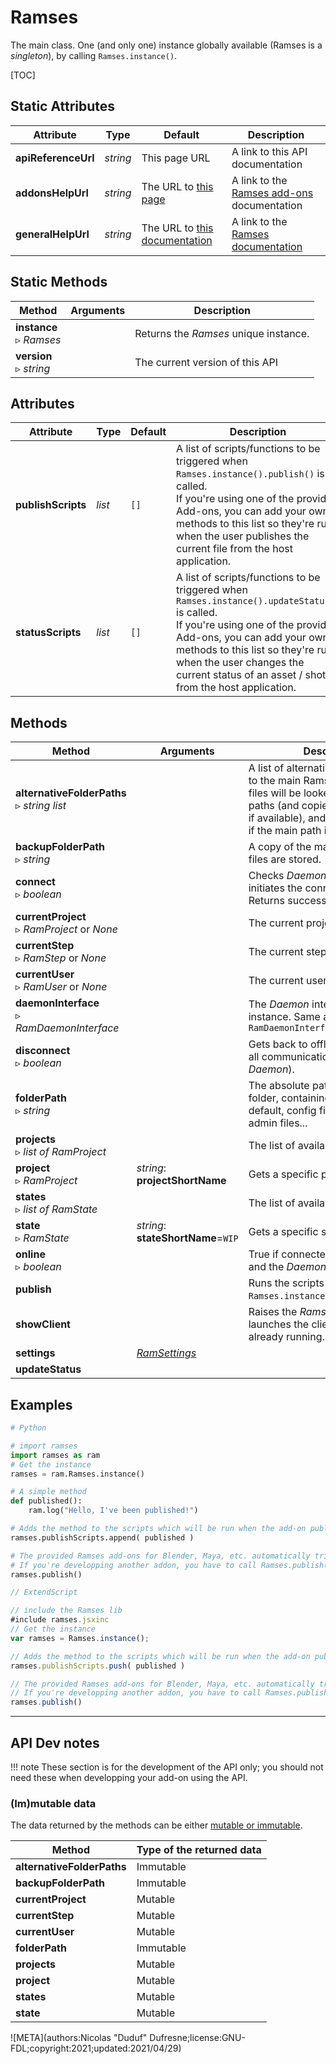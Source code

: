 # Ramses

The main class. One (and only one) instance globally available (Ramses is a *singleton*), by calling `Ramses.instance()`.

[TOC]

## Static Attributes

| Attribute | Type | Default | Description |
| --- | --- | --- | --- |
| **apiReferenceUrl** | *string* | This page URL | A link to this API documentation |
| **addonsHelpUrl** | *string* | The URL to [this page](../../../addons/) | A link to the [Ramses add-ons](../../../addons/) documentation |
| **generalHelpUrl** | *string* | The URL to [this documentation](../../../) | A link to the [Ramses documentation](../../../) |

## Static Methods

| Method | Arguments | Description |
| --- | --- | --- |
| **instance**<br />▹ *Ramses* | | Returns the *Ramses* unique instance. |
| **version**<br />▹ *string* | | The current version of this API |

## Attributes

| Attribute | Type | Default | Description |
| --- | --- | --- | --- |
| **publishScripts** | *list* | `[]` | A list of scripts/functions to be triggered when `Ramses.instance().publish()` is called.<br />If you're using one of the provided Add-ons, you can add your own methods to this list so they're run when the user publishes the current file from the host application. |
| **statusScripts** | *list* | `[]` | A list of scripts/functions to be triggered when `Ramses.instance().updateStatus()` is called.<br />If you're using one of the provided Add-ons, you can add your own methods to this list so they're run when the user changes the current status of an asset / shot from the host application. |

## Methods

| Method | Arguments | Description |
| --- | --- | --- |
| **alternativeFolderPaths**<br />▹ *string list* | | A list of alternative absolute paths to the main Ramses folder. Missing files will be looked for in these paths (and copied to the main path if available), and they will be used if the main path is not available. |
| **backupFolderPath**<br />▹ *string* | | A copy of the main folder where all files are stored. |
| **connect**<br />▹ *boolean* | | Checks *Daemon* availability and initiates the connection. <br />Returns success. |
| **currentProject**<br />▹ *RamProject* or *None* | | The current project. |
| **currentStep**<br />▹ *RamStep* or *None* | | The current step. |
| **currentUser**<br />▹ *RamUser* or *None* | | The current user. |
| **daemonInterface**<br />▹ *RamDaemonInterface* | | The *Daemon* interface unique instance. Same as `RamDaemonInterface.instance()` |
| **disconnect**<br />▹ *boolean* | | Gets back to offline mode (stops all communications with the *Daemon*). |
| **folderPath**<br />▹ *string* | | The absolute path to main Ramses folder, containing projects by default, config files, user folders, admin files... |
| **projects**<br />▹ *list of RamProject* | | The list of available projects. |
| **project**<br />▹ *RamProject* | *string*: **projectShortName** | Gets a specific project. |
| **states**<br />▹ *list of RamState* | | The list of available states. |
| **state**<br />▹ *RamState* | *string*: **stateShortName**=`WIP` | Gets a specific state. |
| **online**<br />▹ *boolean* | | True if connected to the *Daemon* and the *Daemon* is responding. |
| **publish** | | Runs the scripts in `Ramses.instance().publishScripts`. |
| **showClient** | | Raises the *Ramses Client* window, launches the client if it is not already running. |
| **settings** | [*RamSettings*](ram_settings.md) |  | The settings unique instance. Same as `RamSettings.instance()` |
| **updateStatus** | |  |  Runs the scripts in `Ramses.instance().statusScripts`. |

## Examples

```py
# Python

# import ramses
import ramses as ram
# Get the instance
ramses = ram.Ramses.instance()

# A simple method
def published():
    ram.log("Hello, I've been published!")

# Adds the method to the scripts which will be run when the add-on publishes a file
ramses.publishScripts.append( published )

# The provided Ramses add-ons for Blender, Maya, etc. automatically trigger these scripts.
# If you're developping another addon, you have to call Ramses.publish() to run them
ramses.publish()
```

```js
// ExtendScript

// include the Ramses lib
#include ramses.jsxinc
// Get the instance
var ramses = Ramses.instance();

// Adds the method to the scripts which will be run when the add-on publishes a file
ramses.publishScripts.push( published )

// The provided Ramses add-ons for Blender, Maya, etc. automatically trigger these scripts.
// If you're developping another addon, you have to call Ramses.publish() to run them
ramses.publish()
```

____

## API Dev notes

!!! note
    These section is for the development of the API only; you should not need these when developping your add-on using the API.

### (Im)mutable data

The data returned by the methods can be either [mutable or immutable](implementation.md#accessing-the-data).

| Method | Type of the returned data |
| --- | --- |
| **alternativeFolderPaths** | <i class="fa fa-lock"></i> Immutable |
| **backupFolderPath** | <i class="fa fa-lock"></i> Immutable |
| **currentProject** | <i class="fa fa-pen"></i> Mutable |
| **currentStep** | <i class="fa fa-pen"></i> Mutable |
| **currentUser** | <i class="fa fa-pen"></i> Mutable |
| **folderPath** | <i class="fa fa-lock"></i> Immutable |
| **projects** | <i class="fa fa-pen"></i> Mutable |
| **project** | <i class="fa fa-pen"></i> Mutable |
| **states** | <i class="fa fa-pen"></i> Mutable |
| **state** | <i class="fa fa-pen"></i> Mutable |

![META](authors:Nicolas "Duduf" Dufresne;license:GNU-FDL;copyright:2021;updated:2021/04/29)